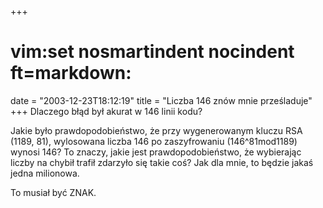 +++
# vim:set nosmartindent nocindent ft=markdown:
date = "2003-12-23T18:12:19"
title = "Liczba 146 znów mnie prześladuje"
+++
Dlaczego błąd był akurat w 146 linii kodu?

Jakie było prawdopodobieństwo, że przy wygenerowanym kluczu RSA (1189, 81),
wylosowana liczba 146 po zaszyfrowaniu (146^81mod1189) wynosi 146? To znaczy,
jakie jest prawdopodobieństwo, że wybierając liczby na chybił trafił zdarzyło
się takie coś? Jak dla mnie, to będzie jakaś jedna milionowa.

To musiał być ZNAK.

